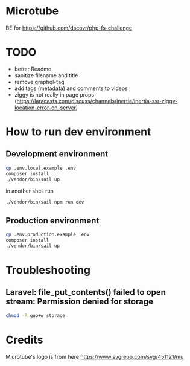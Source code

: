 # Microtube

BE for https://github.com/dscovr/php-fs-challenge

# TODO
- better Readme
- sanitize filename and title
- remove graphql-tag
- add tags (metadata) and comments to videos
- ziggy is not really in page props (https://laracasts.com/discuss/channels/inertia/inertia-ssr-ziggy-location-error-on-server)

# How to run dev environment
## Development environment
```bash
cp .env.local.example .env
composer install
./vendor/bin/sail up
```

in another shell run
```bash
./vendor/bin/sail npm run dev
```

## Production environment
```bash
cp .env.production.example .env
composer install
./vendor/bin/sail up
```

# Troubleshooting

## Laravel: file_put_contents() failed to open stream: Permission denied for storage
```bash
chmod -R guo+w storage
```

# Credits
Microtube's logo is from here https://www.svgrepo.com/svg/451121/mu
